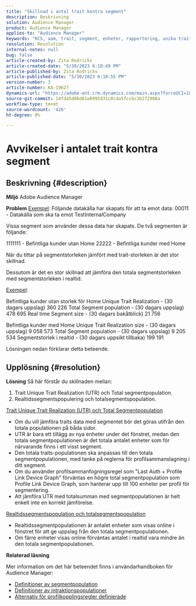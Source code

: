 ```yaml
---
title: "Skillnad i antal trait kontra segment"
description: Beskrivning
solution: Audience Manager
product: Audience Manager
applies-to: "Audience Manager"
keywords: "KCS, aam, trait, segment, enheter, rapportering, unika trait-implementeringar, total segmentpopulation, segmentpopulation i realtid, total trait-population, best practice, diskrepans, trait versus segment count, Adobe Audience Manager"
resolution: Resolution
internal-notes: null
bug: false
article-created-by: Zita Rodricks
article-created-date: "5/30/2023 6:10:49 PM"
article-published-by: Zita Rodricks
article-published-date: "5/30/2023 6:18:55 PM"
version-number: 3
article-number: KA-19627
dynamics-url: "https://adobe-ent.crm.dynamics.com/main.aspx?forceUCI=1&pagetype=entityrecord&etn=knowledgearticle&id=fa10b448-15ff-ed11-8f6e-6045bd006b25"
source-git-commit: 14fd45d06d81e8995931c0cda5fccbc3b272908a
workflow-type: tm+mt
source-wordcount: '426'
ht-degree: 0%

---
```


# Avvikelser i antalet trait kontra segment

## Beskrivning {#description}


<b>Miljö</b>
Adobe Audience Manager

<b>Problem</b>
<u>Exempel</u>: Följande datakälla har skapats för att ta emot data: 00011 - Datakälla som ska ta emot TestInternalCompany

Vissa segment som använder dessa data har skapats. De två segmenten är följande:

1111111 - Befintliga kunder utan Home 22222 - Befintliga kunder med Home

När du tittar på segmentstorleken jämfört med trait-storleken är det stor skillnad.

Dessutom är det en stor skillnad att jämföra den totala segmentstorleken med segmentstorleken i realtid.

<u>Exempel</u>:

Befintliga kunder utan storlek för Home Unique Trait Realization - (30 dagars uppslag) 360 226 Total Segment population - (30 dagars uppslag) 478 695 Real time Segment size - (30 dagars bakåtblick) 21 756

Befintliga kunder med Home Unique Trait Realization size - (30 dagars uppslag) 9 058 573 Total Segment population - (30 dagars uppslag) 9 205 534 Segmentstorlek i realtid - (30 dagars uppsikt tillbaka) 199 191



Lösningen nedan förklarar detta beteende.


## Upplösning {#resolution}


<b>Lösning</b>
Så här förstår du skillnaden mellan:
1. Trait Unique Trait Realization (UTR) och Total segmentpopulation.
2. Realtidssegmentspopulering och totalsegmentspopulation.



<u>Trait Unique Trait Realization (UTR) och Total Segmentpopulation</u>

- Om du vill jämföra traits data med segmentet bör det göras utifrån den totala populationen på båda sidor.
- UTR är bara ett tillägg av nya enheter under det fönstret, medan den totala segmentpopulationen är det totala antalet enheter som för närvarande finns i ett visst segment.
- Den totala traits-populationen ska anpassas till den totala segmentpopulationen, med tanke på reglerna för profilsammanslagning i ditt segment.
- Om du använder profilsammanfogningsregel som &quot;Last Auth + Profile Link Device Graph&quot; förväntas en högre total segmentpopulation som Profile Link Device Graph, som hanterar upp till 100 enheter per profil för segmentering.
- Att jämföra UTR med totalsumman med segmentpopulationen är helt enkelt inte en korrekt jämförelse.




<u>Realtidssegmentspopulation och totalsegmentspopulation</u>

- Realtidssegmentpopulationen är antalet enheter som visas online i fönstret för att ge uppslag från den totala segmentpopulationen.
- Om färre enheter visas online förväntas antalet i realtid vara mindre än den totala segmentpopulationen.




<b>Relaterad läsning</b>

Mer information om det här beteendet finns i användarhandboken för Audience Manager:

- [Definitioner av segmentpopulation](https://experienceleague.adobe.com/docs/audience-manager/user-guide/features/segments/segment-builder-data.html?lang=en)
- [Definitioner av intraktionspopulationer](https://experienceleague.adobe.com/docs/audience-manager/user-guide/features/traits/trait-details-page.html?lang=en)
- [Alternativ för profilkopplingsregler definierade](https://experienceleague.adobe.com/docs/audience-manager/user-guide/features/profile-merge-rules/merge-rule-definitions.html?lang=en)

